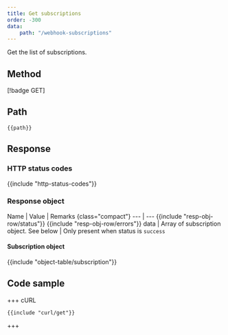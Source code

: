 ```yaml
---
title: Get subscriptions
order: -300
data:
    path: "/webhook-subscriptions"
---
```


Get the list of subscriptions.

## Method

[!badge GET]

## Path

`{{path}}`

## Response

### HTTP status codes

{{include "http-status-codes"}}

### Response object

Name | Value | Remarks {class="compact"}
--- | ---
{{include "resp-obj-row/status"}}
{{include "resp-obj-row/errors"}}
data | Array of subscription object. See below | Only present when status is `success`

#### Subscription object

{{include "object-table/subscription"}}

## Code sample

+++ cURL

```shell
{{include "curl/get"}}
```

+++
